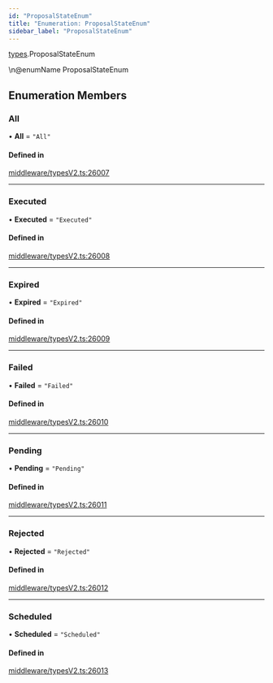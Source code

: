 ```yaml
---
id: "ProposalStateEnum"
title: "Enumeration: ProposalStateEnum"
sidebar_label: "ProposalStateEnum"
---
```


[types](../../../modules/Types/Types.md).ProposalStateEnum

\n@enumName ProposalStateEnum

## Enumeration Members

### All

• **All** = ``"All"``

#### Defined in

[middleware/typesV2.ts:26007](https://github.com/PolymeshAssociation/polymesh-sdk/blob/91c2d2d8/src/middleware/typesV2.ts#L26007)

___

### Executed

• **Executed** = ``"Executed"``

#### Defined in

[middleware/typesV2.ts:26008](https://github.com/PolymeshAssociation/polymesh-sdk/blob/91c2d2d8/src/middleware/typesV2.ts#L26008)

___

### Expired

• **Expired** = ``"Expired"``

#### Defined in

[middleware/typesV2.ts:26009](https://github.com/PolymeshAssociation/polymesh-sdk/blob/91c2d2d8/src/middleware/typesV2.ts#L26009)

___

### Failed

• **Failed** = ``"Failed"``

#### Defined in

[middleware/typesV2.ts:26010](https://github.com/PolymeshAssociation/polymesh-sdk/blob/91c2d2d8/src/middleware/typesV2.ts#L26010)

___

### Pending

• **Pending** = ``"Pending"``

#### Defined in

[middleware/typesV2.ts:26011](https://github.com/PolymeshAssociation/polymesh-sdk/blob/91c2d2d8/src/middleware/typesV2.ts#L26011)

___

### Rejected

• **Rejected** = ``"Rejected"``

#### Defined in

[middleware/typesV2.ts:26012](https://github.com/PolymeshAssociation/polymesh-sdk/blob/91c2d2d8/src/middleware/typesV2.ts#L26012)

___

### Scheduled

• **Scheduled** = ``"Scheduled"``

#### Defined in

[middleware/typesV2.ts:26013](https://github.com/PolymeshAssociation/polymesh-sdk/blob/91c2d2d8/src/middleware/typesV2.ts#L26013)
